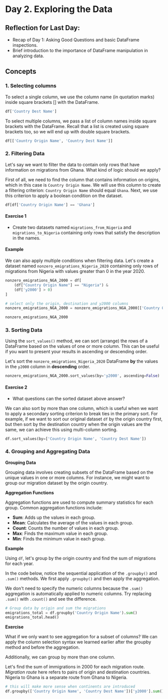 Day 2. Exploring the Data
====================

## Reflection for Last Day:

- Recap of Day 1: Asking Good Questions and basic DataFrame inspections.
- Brief introduction to the importance of DataFrame manipulation in analyzing data.


## Concepts

### 1. Selecting columns

To select a single column, we use the column name (in quotation marks) inside square brackets [] with the DataFrame.

```python
df['Country Dest Name']
```

To select multiple columns, we pass a list of column names inside square brackets with the DataFrame. Recall that a list is created using square brackets too, so we will end up with double square brackets.

```python
df[['Country Origin Name', 'Country Dest Name']]
```

### 2. Filtering Data

Let's say we want to filter the data to contain only rows that have information on migrations from Ghana. What kind of logic should we apply?

First of all, we need to find the column that contains information on origins, which in this case is `Country Origin Name`. We will use this column to create a filtering criterion: `Country Origin Name` should equal `Ghana`. Next, we use this criterion to apply a boolean condition on the dataset.

```python
df[df['Country Origin Name'] == 'Ghana']
```

#### Exercise 1

- Create two datasets named `migrations_from_Nigeria` and `migrations_to_Nigeria` containing only rows that satisfy the description in the names.

#### Example

We can also apply multiple conditions when filtering data. Let's create a dataset named `nonzero_emigrations_Nigeria_2020` containing only rows of migrations from Nigeria with values greater than 0 in the year 2020.

```python
nonzero_emigrations_NGA_2000 = df[
    (df["Country Origin Name"] == "Nigeria") &
    (df['y2000'] > 0)
]

# select only the origin, destination and y2000 columns
nonzero_emigrations_NGA_2000 = nonzero_emigrations_NGA_2000[['Country Origin Name', 'Country Dest Name', 'y2000']]

nonzero_emigrations_NGA_2000
```

### 3. Sorting Data

Using the `sort_values()` method, we can sort (arrange) the rows of a DataFrame based on the values of one or more column. This can be useful if you want to present your results in ascending or descending order.

Let's sort the `nonzero_emigrations_Nigeria_2020` DataFrame **by** the values in the `y2000` column in **descending** order.

```python
nonzero_emigrations_NGA_2000.sort_values(by='y2000', ascending=False)
```

#### Exercise 2
- What questions can the sorted dataset above answer?

We can also sort by more than one column, which is useful when we want to apply a secondary sorting criterion to break ties in the primary sort. For example, if we want to sort our original dataset `df` by the origin country first, but then sort by the destination country when the origin values are the same, we can achieve this using multi-column sorting.

```python
df.sort_values(by=['Country Origin Name', 'Country Dest Name'])
```

### 4. Grouping and Aggregating Data

**Grouping Data**

Grouping data involves creating subsets of the DataFrame based on the unique values in one or more columns. For instance, we might want to group our migration dataset by the origin country.

**Aggregation Functions**

Aggregation functions are used to compute summary statistics for each group. Common aggregation functions include:

- **Sum**: Adds up the values in each group.
- **Mean**: Calculates the average of the values in each group.
- **Count**: Counts the number of values in each group.
- **Max**: Finds the maximum value in each group.
- **Min**: Finds the minimum value in each group.

**Example**

Using `df`, let's group by the origin country and find the sum of migrations for each year.

In the code below, notice the sequential application of the `.groupby()` and `.sum()` methods. We first apply `.groupby()` and then apply the aggregation.

We don't need to specify the numeric columns because the `.sum()` aggregation is automatically applied to numeric columns. Try replacing `.sum()` with `.count()` and see the difference.

```python
# Group data by origin and sum the migrations
emigrations_total = df.groupby('Country Origin Name').sum()
emigrations_total.head()
```

**Exercise**

What if we only want to see aggregation for a subset of columns? We can apply the column selection syntax we learned earlier after the groupby method and before the aggregation.

Additionally, we can group by more than one column.

Let's find the sum of immigrations in 2000 for each migration route. _Migration route_ here refers to pairs of origin and destination countries. Nigeria to Ghana is a separate route from Ghana to Nigeria.

```python
# this will make more sense when continents are introduced
df.groupby(['Country Origin Name', 'Country Dest Name'])['y2000'].sum().reset_index()
```
